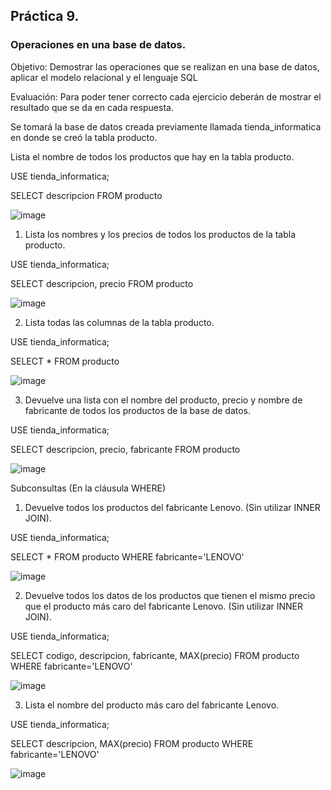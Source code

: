 ## Práctica 9.
### Operaciones en una base de datos.
Objetivo: Demostrar las operaciones que se realizan en una base de datos, aplicar el modelo relacional y el lenguaje SQL

Evaluación: Para poder tener correcto cada ejercicio deberán de mostrar el resultado que se da en cada respuesta.

Se tomará la base de datos creada previamente llamada tienda_informatica en donde se creó la tabla producto.

Lista el nombre de todos los productos que hay en la tabla producto.

USE tienda_informatica;

SELECT descripcion FROM producto

![image](https://user-images.githubusercontent.com/104698382/174445754-db9e1238-75a5-4185-b5d1-dad5d302f978.png)


1. Lista los nombres y los precios de todos los productos de la tabla producto.

USE tienda_informatica;

SELECT descripcion, precio FROM producto

![image](https://user-images.githubusercontent.com/104698382/174445795-4d894f0b-5eca-4d0a-b4b4-0c040ba8b387.png)

2. Lista todas las columnas de la tabla producto.

USE tienda_informatica;

SELECT * FROM producto

![image](https://user-images.githubusercontent.com/104698382/174445835-55ebc276-dad5-4b6d-b508-d32090430d5c.png)


3. Devuelve una lista con el nombre del producto, precio y nombre de fabricante de
todos los productos de la base de datos.

USE tienda_informatica;

SELECT descripcion, precio, fabricante FROM producto

![image](https://user-images.githubusercontent.com/104698382/174445873-d9dd9176-9e03-4d81-901f-d4bcde6b5995.png)


Subconsultas (En la cláusula WHERE)
1. Devuelve todos los productos del fabricante Lenovo. (Sin utilizar INNER
JOIN).

USE tienda_informatica;

SELECT * FROM producto
WHERE fabricante='LENOVO'

![image](https://user-images.githubusercontent.com/104698382/174445991-6d3164f5-54f2-45fd-a4d8-7dd0011fb8ad.png)


2. Devuelve todos los datos de los productos que tienen el mismo precio que el
producto más caro del fabricante Lenovo. (Sin utilizar INNER JOIN).

USE tienda_informatica;

SELECT codigo, descripcion, fabricante, MAX(precio) FROM producto
WHERE fabricante='LENOVO'

![image](https://user-images.githubusercontent.com/104698382/174447515-428bc57c-5cfa-4c0c-ad5f-fbb6eb3a0884.png)


3. Lista el nombre del producto más caro del fabricante Lenovo.

USE tienda_informatica;

SELECT descripcion, MAX(precio) FROM producto
WHERE fabricante='LENOVO'

![image](https://user-images.githubusercontent.com/104698382/174447556-53409a11-83bf-4b37-9748-44ae07776cbd.png)
